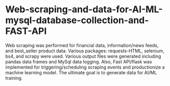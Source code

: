 # Web-scraping-and-data-for-AI-ML-mysql-database-collection-and-FAST-API

Web scraping was performed for financial data, information/news feeds, and best_seller product data. 
Various packages: requests-HTML, selenium, bs4, and scrapy were used. 
Various output files were generated including pandas data frames and MySql data logging. 
Also, Fast API/flask was implemented for triggering/scheduling scraping events and productionize a machine learning model. 
The ultimate goal is to generate data for AI/ML training.
